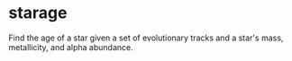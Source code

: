 # starage
Find the age of a star given a set of evolutionary tracks and a star's mass, metallicity, and alpha abundance.

